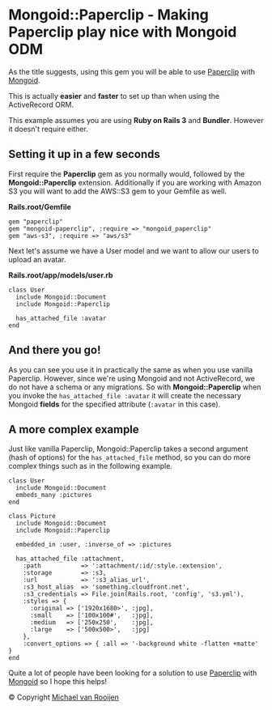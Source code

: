 Mongoid::Paperclip - Making Paperclip play nice with Mongoid ODM
================================================================

As the title suggests, using this gem you will be able to use [Paperclip](https://github.com/thoughtbot/paperclip) with [Mongoid](http://mongoid.org/).

This is actually **easier** and **faster** to set up than when using the ActiveRecord ORM.

This example assumes you are using **Ruby on Rails 3** and **Bundler**. However it doesn't require either.


Setting it up in a few seconds
------------------------------

First require the **Paperclip** gem as you normally would, followed by the **Mongoid::Paperclip** extension. Additionally if you are working with Amazon S3 you will want to add the AWS::S3 gem to your Gemfile as well.

**Rails.root/Gemfile**

    gem "paperclip"
    gem "mongoid-paperclip", :require => "mongoid_paperclip"
    gem "aws-s3", :require => "aws/s3"
    
Next let's assume we have a User model and we want to allow our users to upload an avatar.

**Rails.root/app/models/user.rb**

    class User
      include Mongoid::Document
      include Mongoid::Paperclip
      
      has_attached_file :avatar
    end


And there you go!
-----------------

As you can see you use it in practically the same as when you use vanilla Paperclip. However, since we're using Mongoid and not ActiveRecord, we do not have a schema or any migrations. So with **Mongoid::Paperclip** when you invoke the `has_attached_file :avatar` it will create the necessary Mongoid **fields** for the specified attribute (`:avatar` in this case).


A more complex example
----------------------

Just like vanilla Paperclip, Mongoid::Paperclip takes a second argument (hash of options) for the `has_attached_file` method, so you can do more complex things such as in the following example.

    class User
      include Mongoid::Document
      embeds_many :pictures
    end
    
    class Picture
      include Mongoid::Document
      include Mongoid::Paperclip
      
      embedded_in :user, :inverse_of => :pictures
      
      has_attached_file :attachment,
        :path           => ':attachment/:id/:style.:extension',
        :storage        => :s3,
        :url            => ':s3_alias_url',
        :s3_host_alias  => 'something.cloudfront.net',
        :s3_credentials => File.join(Rails.root, 'config', 's3.yml'),
        :styles => {
          :original => ['1920x1680>', :jpg],
          :small    => ['100x100#',   :jpg],
          :medium   => ['250x250',    :jpg],
          :large    => ['500x500>',   :jpg]
        },
        :convert_options => { :all => '-background white -flatten +matte' }
    end

Quite a lot of people have been looking for a solution to use [Paperclip](https://github.com/thoughtbot/paperclip) with [Mongoid](http://mongoid.org/) so I hope this helps!

&copy; Copyright [Michael van Rooijen](http://michaelvanrooijen.com/)